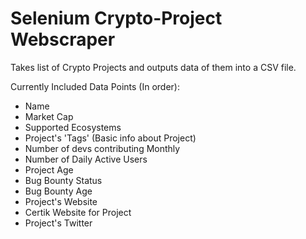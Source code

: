 
# Selenium Crypto-Project Webscraper
Takes list of Crypto Projects and outputs data of them into a CSV file.

Currently Included Data Points (In order):
- Name
- Market Cap
- Supported Ecosystems
- Project's 'Tags' (Basic info about Project)
- Number of devs contributing Monthly
- Number of Daily Active Users
- Project Age
- Bug Bounty Status
- Bug Bounty Age
- Project's Website
- Certik Website for Project
- Project's Twitter
